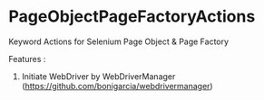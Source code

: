 # PageObjectPageFactoryActions
Keyword Actions for Selenium Page Object &amp; Page Factory

Features :
1. Initiate WebDriver by WebDriverManager (https://github.com/bonigarcia/webdrivermanager)
